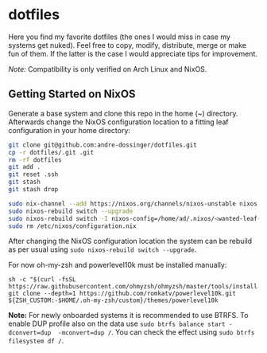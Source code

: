 # dotfiles

Here you find my favorite dotfiles (the ones I would miss in case my systems get nuked). Feel free to copy, modify, distribute, merge or make fun of them. If the latter is the case I would appreciate tips for improvement.

*Note:* Compatibility is only verified on Arch Linux and NixOS.

## Getting Started on NixOS
Generate a base system and clone this repo in the home (~) directory. Afterwards change the NixOS configuration location to a fitting leaf configuration in your home directory:
``` sh
git clone git@github.com:andre-dossinger/dotfiles.git
cp -r dotfiles/.git .git
rm -rf dotfiles
git add .
git reset .ssh
git stash
git stash drop

sudo nix-channel --add https://nixos.org/channels/nixos-unstable nixos
sudo nixos-rebuild switch --upgrade
sudo nixos-rebuild switch -I nixos-config=/home/ad/.nixos/<wanted-leaf-configuration>.leaf.nix
sudo rm /etc/nixos/configuration.nix
```
After changing the NixOS configuration location the system can be rebuild as per usual using `sudo nixos-rebuild switch --upgrade`.

For now oh-my-zsh and powerlevel10k must be installed manually:
```
sh -c "$(curl -fsSL https://raw.githubusercontent.com/ohmyzsh/ohmyzsh/master/tools/install.sh)"
git clone --depth=1 https://github.com/romkatv/powerlevel10k.git ${ZSH_CUSTOM:-$HOME/.oh-my-zsh/custom}/themes/powerlevel10k
```

**Note:** For newly onboarded systems it is recommended to use BTRFS. To enable DUP profile also on the data use `sudo btrfs balance start -dconvert=dup  -mconvert=dup /`. You can check the effect using `sudo btrfs filesystem df /`.

